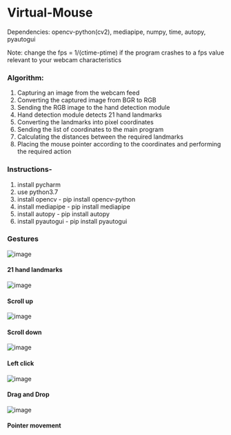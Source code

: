 # Virtual-Mouse

Dependencies: opencv-python(cv2), mediapipe, numpy, time, autopy, pyautogui


Note: change the fps = 1/(ctime-ptime) if the program crashes to a fps value relevant to your webcam characteristics

### Algorithm:
1. Capturing an image from the webcam feed 
2. Converting the captured image from BGR to RGB 
3. Sending the RGB image to the hand detection module
4. Hand detection module detects 21 hand landmarks
5. Converting the landmarks into pixel coordinates 
6. Sending the list of coordinates to the main program
7. Calculating the distances between the required landmarks
8. Placing the mouse pointer according to the coordinates and performing the required action



### Instructions-
1. install pycharm
2. use python3.7
3. install opencv - pip install opencv-python
4. install mediapipe - pip install mediapipe
5. install autopy - pip install autopy
6. install pyautogui - pip install pyautogui

### Gestures
![image](https://user-images.githubusercontent.com/86056198/166639704-d948d58f-1522-41d6-a267-db859eb7a4fe.png)

#### 21 hand landmarks

![image](https://user-images.githubusercontent.com/86056198/166639711-81ec7b39-7a45-4906-83b6-07963c74fb07.png)

#### Scroll up

![image](https://user-images.githubusercontent.com/86056198/166639728-8266b380-479d-4095-ae20-3615f0532604.png)

#### Scroll down

![image](https://user-images.githubusercontent.com/86056198/166639741-118d6cee-cdca-4436-9835-4609a0b0597f.png)

#### Left click

![image](https://user-images.githubusercontent.com/86056198/166639749-3430cf6d-6ffc-4b3c-9529-4bd425a913b7.png)

#### Drag and Drop

![image](https://user-images.githubusercontent.com/86056198/166639759-b90b89c4-2ede-4e13-b4e0-4d9d1bc5093c.png)

#### Pointer movement
